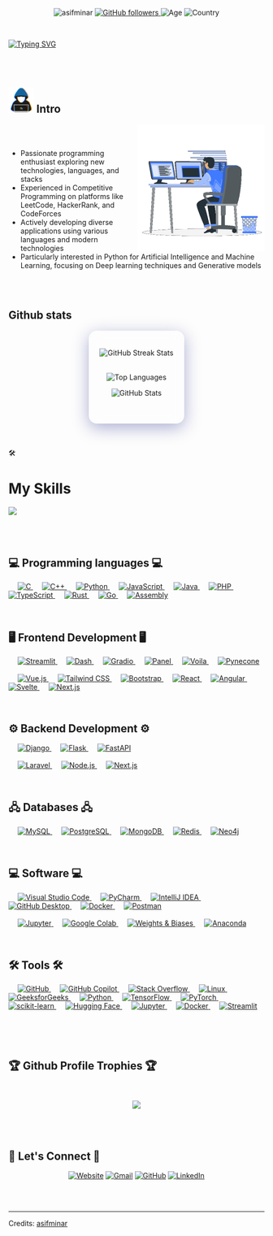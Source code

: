 <p align="center"> <img src="https://komarev.com/ghpvc/?username=asifminar&label=Profile%20views&color=32CD32&style=plastic" alt="asifminar"/>
<a href="https://github.com/asifminar" target="_blank">
    <img alt="GitHub followers" src="https://img.shields.io/github/followers/asifminar?label=Github%20followers&style=plastic&color=32CD32">
</a> 
<img alt="Age" src="https://img.shields.io/badge/Age-26-%23FF0000.svg?style=plastic&color=32CD32">
<img alt="Country" src="https://img.shields.io/badge/Lives-Bangladesh-%23FF0000.svg?style=plastic&color=3EA055" />
<br>
</p>

<br>

<a href="https://git.io/typing-svg"><img src="https://readme-typing-svg.herokuapp.com?font=Fira+Code&size=40&pause=1000&color=29E92D&center=true&vCenter=true&width=1200&height=100&lines=I+am+Mostafizur+Rahman;Programming+Enthusiast;Competitive+Programmer;Building+projects+across+diverse+tech+stacks;Exploring+Artificial+Intelligence;Machine+Learning;Neural+Networks;Deep+Learning;Generative+AI;Always+Learning+New+Technologies" alt="Typing SVG" /></a>

<br> 
<br>

<h2><picture> <img src = "https://github.com/asifminar/asifminar/blob/main/images/me.gif?raw=true" width = 50px> </picture>Intro</h2>
<picture> <img align="right" src="https://github.com/asifminar/asifminar/blob/main/images/computer.gif?raw=true" width = 250px></picture>
<br><br>

- Passionate programming enthusiast exploring new technologies, languages, and stacks
- Experienced in Competitive Programming on platforms like LeetCode, HackerRank, and CodeForces
- Actively developing diverse applications using various languages and modern technologies
- Particularly interested in Python for Artificial Intelligence and Machine Learning, focusing on Deep learning techniques and Generative models


<br>
<br>

<h2>Github stats</h2> 

<div style="background: rgba(255, 255, 255, 0.1); 
            border-radius: 16px; 
            padding: 20px; 
            backdrop-filter: blur(10px); 
            box-shadow: 0 8px 32px rgba(31, 38, 135, 0.37); 
            border: 1px solid rgba(255, 255, 255, 0.18); 
            margin: auto; 
            width: fit-content;">
  <!-- GitHub Streak Stats -->
  <p align="center">
    <picture>
      <source media="(prefers-color-scheme: dark)" srcset="https://github-readme-streak-stats.herokuapp.com/?user=asifminar&theme=github_dark&bg_color=00000000">
      <source media="(prefers-color-scheme: light)" srcset="https://github-readme-streak-stats.herokuapp.com/?user=asifminar&theme=github_light&bg_color=00000000">
      <img src="https://github-readme-streak-stats.herokuapp.com/?user=asifminar&theme=github_dark&bg_color=00000000" alt="GitHub Streak Stats">
    </picture>
    <br/><br/>
  </p>
  
  <!-- Top Languages -->
  <p align="center">
    <picture>
      <source media="(prefers-color-scheme: dark)" srcset="https://github-readme-stats.vercel.app/api/top-langs?username=asifminar&show_icons=true&locale=en&layout=compact&theme=github_dark&bg_color=00000000">
      <source media="(prefers-color-scheme: light)" srcset="https://github-readme-stats.vercel.app/api/top-langs?username=asifminar&show_icons=true&locale=en&layout=compact&theme=github_light&bg_color=00000000">
      <img src="https://github-readme-stats.vercel.app/api/top-langs?username=asifminar&show_icons=true&locale=en&layout=compact&theme=github_dark&bg_color=00000000" alt="Top Languages">
    </picture>
  </p>
  
  <!-- Overall GitHub Stats -->
  <p align="center">
    <picture>
      <source media="(prefers-color-scheme: dark)" srcset="https://github-readme-stats.vercel.app/api?username=asifminar&show_icons=true&locale=en&theme=github_dark&bg_color=00000000">
      <source media="(prefers-color-scheme: light)" srcset="https://github-readme-stats.vercel.app/api?username=asifminar&show_icons=true&locale=en&theme=github_light&bg_color=00000000">
      <img src="https://github-readme-stats.vercel.app/api?username=asifminar&show_icons=true&locale=en&theme=github_dark&bg_color=00000000" alt="GitHub Stats">
    </picture>
    <br/><br/>
  </p>
</div>


<br/><br/>
🛠️ <h1>My Skills</h1> <img src = "https://media2.giphy.com/media/QssGEmpkyEOhBCb7e1/giphy.gif?cid=ecf05e47a0n3gi1bfqntqmob8g9aid1oyj2wr3ds3mg700bl&rid=giphy.gif" width = 32px>

<br/><br/>

<h2> 💻 Programming languages 💻 </h2> 

<p align="left">
  &emsp;
  <a href="https://www.cprogramming.com/" target="_blank">
    <img alt="C" src="https://img.shields.io/badge/C-00599C?style=plastic&logo=c&logoColor=white"/>
  </a>
  &emsp;
  <a href="https://www.w3schools.com/cpp/" target="_blank">
    <img alt="C++" src="https://img.shields.io/badge/C++-00599C?style=plastic&logo=c%2B%2B&logoColor=white"/>
  </a>
  &emsp;
  <a href="https://www.python.org/" target="_blank">
    <img alt="Python" src="https://img.shields.io/badge/Python-3776AB?style=plastic&logo=python&logoColor=white"/>
  </a>
  &emsp;
  <a href="https://developer.mozilla.org/en-US/docs/Web/JavaScript" target="_blank">
    <img alt="JavaScript" src="https://img.shields.io/badge/JavaScript-F7DF1E?style=plastic&logo=javascript&logoColor=black"/>
  </a>
  &emsp;
  <a href="https://www.java.com/" target="_blank">
    <img alt="Java" src="https://img.shields.io/badge/Java-007396?style=plastic&logo=java&logoColor=white"/>
  </a>
  &emsp;
  <!-- Others -->
  <a href="https://www.php.net/" target="_blank">
    <img alt="PHP" src="https://img.shields.io/badge/PHP-777BB4?style=plastic&logo=php&logoColor=white"/>
  </a>
  &emsp;
  <a href="https://www.typescriptlang.org/" target="_blank">
    <img alt="TypeScript" src="https://img.shields.io/badge/TypeScript-3178C6?style=plastic&logo=typescript&logoColor=white"/>
  </a>
  &emsp;
  <a href="https://www.rust-lang.org/" target="_blank">
    <img alt="Rust" src="https://img.shields.io/badge/Rust-000000?style=plastic&logo=rust&logoColor=white"/>
  </a>
  &emsp;
  <a href="https://go.dev/" target="_blank">
    <img alt="Go" src="https://img.shields.io/badge/Go-000000?style=plastic&logo=go&logoColor=white"/>
  </a>
  &emsp;
  <!-- Assembly at the end -->
  <a href="https://en.wikipedia.org/wiki/Assembly_language" target="_blank">
    <img alt="Assembly" src="https://img.shields.io/badge/Assembly-5A5A5A?style=plastic&logo=asm&logoColor=white"/>
  </a>
</p>

<br/>

<h2>🖥️ Frontend Development 🖥️</h2>

<p align="left">
  <!-- Python-based Frontend Frameworks -->
  &emsp;
  <a href="https://streamlit.io/" target="_blank">
    <img alt="Streamlit" src="https://img.shields.io/badge/Streamlit-FF4B4B?style=plastic&logo=streamlit&logoColor=white"/>
  </a>
  &emsp;
  <a href="https://dash.plotly.com/" target="_blank">
    <img alt="Dash" src="https://img.shields.io/badge/Dash-2C3E50?style=plastic&logo=plotly&logoColor=white"/>
  </a>
  &emsp;
  <a href="https://gradio.app/" target="_blank">
    <img alt="Gradio" src="https://img.shields.io/badge/Gradio-5C4EE5?style=plastic&logo=gradio&logoColor=white"/>
  </a>
  &emsp;
  <a href="https://panel.holoviz.org/" target="_blank">
    <img alt="Panel" src="https://img.shields.io/badge/Panel-HoloViz-blue?style=plastic&logo=python&logoColor=white"/>
  </a>
  &emsp;
  <a href="https://voila.readthedocs.io/" target="_blank">
    <img alt="Voila" src="https://img.shields.io/badge/Voila-FF4081?style=plastic&logo=python&logoColor=white"/>
  </a>
  &emsp;
  <a href="https://www.pynecone.io/" target="_blank">
    <img alt="Pynecone" src="https://img.shields.io/badge/Pynecone-FF6F00?style=plastic&logo=python&logoColor=white"/>
  </a>
  <br /><br />
  <!-- Other Frontend Frameworks -->
  &emsp;
  <a href="https://vuejs.org/" target="_blank">
    <img alt="Vue.js" src="https://img.shields.io/badge/Vue.js-35495E?style=plastic&logo=vue.js&logoColor=4FC08D"/>
  </a>
  &emsp;
  <a href="https://tailwindcss.com/" target="_blank">
    <img alt="Tailwind CSS" src="https://img.shields.io/badge/Tailwind_CSS-38B2AC?style=plastic&logo=tailwind-css&logoColor=white"/>
  </a>
  &emsp;
  <a href="https://getbootstrap.com" target="_blank">
    <img alt="Bootstrap" src="https://img.shields.io/badge/Bootstrap-563D7C?style=plastic&logo=bootstrap&logoColor=white"/>
  </a>
  &emsp;
  <a href="https://reactjs.org/" target="_blank">
    <img alt="React" src="https://img.shields.io/badge/React-61DAFB?style=plastic&logo=react&logoColor=black"/>
  </a>
  &emsp;
  <a href="https://angular.io/" target="_blank">
    <img alt="Angular" src="https://img.shields.io/badge/Angular-DD0031?style=plastic&logo=angular&logoColor=white"/>
  </a>
  &emsp;
  <a href="https://svelte.dev/" target="_blank">
    <img alt="Svelte" src="https://img.shields.io/badge/Svelte-FF3E00?style=plastic&logo=svelte&logoColor=white"/>
  </a>
  &emsp;
  <a href="https://nextjs.org/" target="_blank">
    <img alt="Next.js" src="https://img.shields.io/badge/Next.js-000000?style=plastic&logo=next.js&logoColor=white"/>
  </a>
</p>

<br/>

<h2>⚙️ Backend Development ⚙️</h2>

<p align="left">
  <!-- Python-based Backend Frameworks -->
  &emsp;
  <a href="https://www.djangoproject.com/" target="_blank">
    <img alt="Django" src="https://img.shields.io/badge/Django-092E20?style=plastic&logo=django&logoColor=white"/>
  </a>
  &emsp;
  <a href="https://flask.palletsprojects.com/" target="_blank">
    <img alt="Flask" src="https://img.shields.io/badge/Flask-000000?style=plastic&logo=flask&logoColor=white"/>
  </a>
  &emsp;
  <a href="https://fastapi.tiangolo.com/" target="_blank">
    <img alt="FastAPI" src="https://img.shields.io/badge/FastAPI-009688?style=plastic&logo=fastapi&logoColor=white"/>
  </a>
  <br /><br />
  <!-- Other Backend Technologies -->
  &emsp;
  <a href="https://laravel.com/" target="_blank">
    <img alt="Laravel" src="https://img.shields.io/badge/Laravel-FF2D20?style=plastic&logo=laravel&logoColor=white"/>
  </a>
  &emsp;
  <a href="https://nodejs.org/en/" target="_blank">
    <img alt="Node.js" src="https://img.shields.io/badge/Node.js-43853D?style=plastic&logo=node.js&logoColor=white"/>
  </a>
  &emsp;
  <a href="https://nextjs.org/" target="_blank">
    <img alt="Next.js" src="https://img.shields.io/badge/Next.js-000000?style=plastic&logo=next.js&logoColor=white"/>
  </a>
</p>

<br/>

<h2>🖧 Databases 🖧</h2>

<p align="left">
  &emsp;
  <a href="https://www.mysql.com/" target="_blank">
    <img alt="MySQL" src="https://img.shields.io/badge/MySQL-4479A1?style=plastic&logo=mysql&logoColor=white"/>
  </a>
  &emsp;
  <a href="https://www.postgresql.org/" target="_blank">
    <img alt="PostgreSQL" src="https://img.shields.io/badge/PostgreSQL-336791?style=plastic&logo=postgresql&logoColor=white"/>
  </a>
  &emsp;
  <a href="https://www.mongodb.com/" target="_blank">
    <img alt="MongoDB" src="https://img.shields.io/badge/MongoDB-4EA94B?style=plastic&logo=mongodb&logoColor=white"/>
  </a>
  &emsp;
  <a href="https://redis.io/" target="_blank">
    <img alt="Redis" src="https://img.shields.io/badge/Redis-DC382D?style=plastic&logo=redis&logoColor=white"/>
  </a>
  &emsp;
  <a href="https://neo4j.com/" target="_blank">
    <img alt="Neo4j" src="https://img.shields.io/badge/Neo4j-008CC1?style=plastic&logo=neo4j&logoColor=white"/>
  </a>
</p>

<br/>

<h2>💻 Software 💻</h2>

<p align="left">
  <!-- Modern Development Tools -->
  &emsp;
  <a href="https://code.visualstudio.com/" target="_blank">
    <img alt="Visual Studio Code" src="https://img.shields.io/badge/Visual%20Studio%20Code-007ACC?style=plastic&logo=visual-studio-code&logoColor=white">
  </a>
  &emsp;
  <a href="https://www.jetbrains.com/pycharm/" target="_blank">
    <img alt="PyCharm" src="https://img.shields.io/badge/PyCharm-000000?style=plastic&logo=pycharm&logoColor=white">
  </a>
  &emsp;
  <a href="https://www.jetbrains.com/idea/" target="_blank">
    <img alt="IntelliJ IDEA" src="https://img.shields.io/badge/IntelliJ%20IDEA-000000?style=plastic&logo=intellij-idea&logoColor=white">
  </a>
  &emsp;
  <a href="https://desktop.github.com/" target="_blank">
    <img alt="GitHub Desktop" src="https://img.shields.io/badge/GitHub%20Desktop-24292E?style=plastic&logo=github-desktop&logoColor=white">
  </a>
  &emsp;
  <a href="https://www.docker.com/" target="_blank">
    <img alt="Docker" src="https://img.shields.io/badge/Docker-2496ED?style=plastic&logo=docker&logoColor=white">
  </a>
  &emsp;
  <a href="https://www.postman.com/" target="_blank">
    <img alt="Postman" src="https://img.shields.io/badge/Postman-FF6C37?style=plastic&logo=postman&logoColor=white">
  </a>
  <br /><br />
  <!-- AI-related Software -->
  &emsp;
  <a href="https://jupyter.org/" target="_blank">
    <img alt="Jupyter" src="https://img.shields.io/badge/Jupyter-F37626?style=plastic&logo=jupyter&logoColor=white">
  </a>
  &emsp;
  <a href="https://colab.research.google.com/" target="_blank">
    <img alt="Google Colab" src="https://img.shields.io/badge/Google%20Colab-F9AB00?style=plastic&logo=google-colab&logoColor=white">
  </a>
  &emsp;
  <a href="https://www.wandb.com/" target="_blank">
    <img alt="Weights & Biases" src="https://img.shields.io/badge/Weights%20%26%20Biases-404040?style=plastic&logo=weights-and-biases&logoColor=white">
  </a>
  &emsp;
  <a href="https://www.anaconda.com/" target="_blank">
    <img alt="Anaconda" src="https://img.shields.io/badge/Anaconda-44A833?style=plastic&logo=anaconda&logoColor=white">
  </a>
</p>

<br/>

<h2>🛠️ Tools 🛠️</h2>
<p>
  &emsp;
  <a href="https://github.com/" target="_blank">
    <img alt="GitHub" src="https://img.shields.io/badge/-GitHub-181717?style=plastic&logo=github">
  </a>
  &emsp;
  <a href="https://github.com/features/copilot" target="_blank">
    <img alt="GitHub Copilot" src="https://img.shields.io/badge/GitHub_Copilot-10?style=plastic&logo=github-copilot&logoColor=white">
  </a>
  &emsp;
  <a href="https://stackoverflow.com/" target="_blank">
    <img alt="Stack Overflow" src="https://img.shields.io/badge/-Stack%20Overflow-E5E4E2?style=plastic&logo=stack-overflow&logoColor=orange">
  </a>
  &emsp;
  <a href="https://www.linux.org/" target="_blank">
    <img alt="Linux" src="https://img.shields.io/badge/Linux-FCC624?style=plastic&logo=linux&logoColor=black">
  </a>
  &emsp;
  <a href="https://www.geeksforgeeks.org/" target="_blank">
    <img alt="GeeksforGeeks" src="https://img.shields.io/badge/geeksforgeeks-%230F9D58?style=plastic&logo=geeksforgeeks&logoColor=white">
  </a>
  &emsp;
  <a href="https://www.python.org/" target="_blank">
    <img alt="Python" src="https://img.shields.io/badge/Python-3776AB?style=plastic&logo=python&logoColor=white">
  </a>
  &emsp;
  <a href="https://www.tensorflow.org/" target="_blank">
    <img alt="TensorFlow" src="https://img.shields.io/badge/TensorFlow-FF6F00?style=plastic&logo=tensorflow&logoColor=white">
  </a>
  &emsp;
  <a href="https://pytorch.org/" target="_blank">
    <img alt="PyTorch" src="https://img.shields.io/badge/PyTorch-EE4C2C?style=plastic&logo=pytorch&logoColor=white">
  </a>
  &emsp;
  <a href="https://scikit-learn.org/" target="_blank">
    <img alt="scikit-learn" src="https://img.shields.io/badge/scikit--learn-F7931E?style=plastic&logo=scikit-learn&logoColor=white">
  </a>
  &emsp;
  <a href="https://huggingface.co/" target="_blank">
    <img alt="Hugging Face" src="https://img.shields.io/badge/Hugging%20Face-2A5BFF?style=plastic&logo=huggingface&logoColor=white">
  </a>
  &emsp;
  <a href="https://jupyter.org/" target="_blank">
    <img alt="Jupyter" src="https://img.shields.io/badge/Jupyter-F37626?style=plastic&logo=jupyter&logoColor=white">
  </a>
  &emsp;
  <a href="https://www.docker.com/" target="_blank">
    <img alt="Docker" src="https://img.shields.io/badge/Docker-2496ED?style=plastic&logo=docker&logoColor=white">
  </a>
  &emsp;
  <a href="https://streamlit.io/" target="_blank">
    <img alt="Streamlit" src="https://img.shields.io/badge/Streamlit-FF4B4B?style=plastic&logo=streamlit&logoColor=white">
  </a>
  &emsp;
</p>


<br>
<br>


<h2>🏆 Github Profile Trophies 🏆</h2>
<br>
<p align="center">
	<img src="https://github-profile-trophy.vercel.app/?username=asifminar&theme=juicyfresh&no-bg=true&row=2&column=4&margin-w=15&margin-h=20" />
</p>
<br>
<br>


<h2>🔗 Let's Connect 🔗</h2>
<p align="center">
  	<a href="https://asifminar.com/" target="blank" title="Website"><img src="https://img.icons8.com/bubbles/50/000000/web.png" alt="Website"/></a>
	<a href="mailto:mostafizur37rahman@gmail.com" target="blank" title="Gmail"><img src="https://img.icons8.com/bubbles/50/000000/gmail.png" alt="Gmail"/></a>
	<a href="https://github.com/AsifMinar" target="blank" title="GitHub"><img src="https://img.icons8.com/bubbles/50/000000/github.png" alt="GitHub"/></a>
	<a href="https://www.linkedin.com/in/mostafizur-37-rahman/" target="blank" title="LinkedIn"><img src="https://img.icons8.com/bubbles/50/000000/linkedin.png" alt="LinkedIn"/></a>


</p>


<br>
<br>
<hr>
Credits: <a href="https://github.com/asifminar">asifminar</a>
